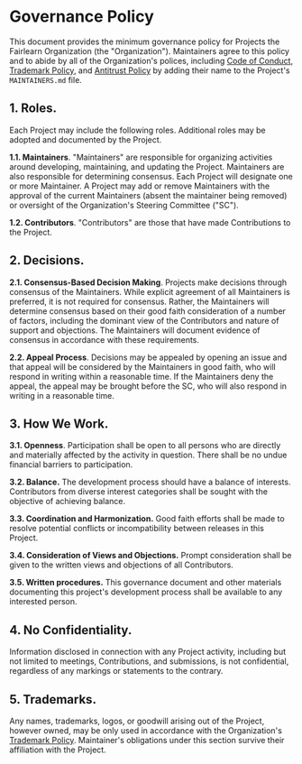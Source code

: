 # Governance Policy

This document provides the minimum governance policy for Projects the Fairlearn Organization (the "Organization"). Maintainers agree to this policy and to abide by all of the Organization's polices, including
[Code of Conduct](https://github.com/fairlearn/governance/blob/main/code-of-conduct.md),
[Trademark Policy](https://github.com/fairlearn/governance/blob/main/trademarks.md), and
[Antitrust Policy](https://github.com/fairlearn/governance/blob/main/antitrust-policy.md)
by adding their name to the Project's `MAINTAINERS.md` file.

## 1.	Roles.

Each Project may include the following roles. Additional roles may be adopted and documented by the Project.

**1.1.	Maintainers**. "Maintainers" are responsible for organizing activities around developing, maintaining, and updating the Project. Maintainers are also responsible for determining consensus. Each Project will designate one or more Maintainer. A Project may add or remove Maintainers with the approval of the current Maintainers (absent the maintainer being removed) or oversight of the Organization's Steering Committee ("SC").

**1.2.	Contributors**. "Contributors" are those that have made Contributions to the Project.

## 2.	Decisions.

**2.1.	Consensus-Based Decision Making**. Projects make decisions through consensus of the Maintainers. While explicit agreement of all Maintainers is preferred, it is not required for consensus. Rather, the Maintainers will determine consensus based on their good faith consideration of a number of factors, including the dominant view of the Contributors and nature of support and objections. The Maintainers will document evidence of consensus in accordance with these requirements.

**2.2.	Appeal Process**. Decisions may be appealed by opening an issue and that appeal will be considered by the Maintainers in good faith, who will respond in writing within a reasonable time. If the Maintainers deny the appeal, the appeal may be brought before the SC, who will also respond in writing in a reasonable time.

## 3.	How We Work.

**3.1.	Openness**. Participation shall be open to all persons who are directly and materially affected by the activity in question. There shall be no undue financial barriers to participation.

**3.2.	Balance.**  The development process should have a balance of interests. Contributors from diverse interest categories shall be sought with the objective of achieving balance.

**3.3.	Coordination and Harmonization.** Good faith efforts shall be made to resolve potential conflicts or incompatibility between releases in this Project.

**3.4.	Consideration of Views and Objections.** Prompt consideration shall be given to the written views and objections of all Contributors.

**3.5.	Written procedures.** This governance document and other materials documenting this project's development process shall be available to any interested person.

## 4. No Confidentiality.

Information disclosed in connection with any Project activity, including but not limited to meetings, Contributions, and submissions, is not confidential, regardless of any markings or statements to the contrary.

## 5. Trademarks.

Any names, trademarks, logos, or goodwill arising out of the Project, however owned, may be only used in accordance with the Organization's [Trademark Policy](https://github.com/fairlearn/governance/blob/main/trademarks.md). Maintainer's obligations under this section survive their affiliation with the Project.
